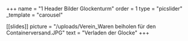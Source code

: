 +++
name = "1 Header Bilder Glockenturm"
order = 1
type = "picslider"
_template = "carousel"

[[slides]]
picture = "/uploads/Verein_Waren beiholen für den Containerversand.JPG"
text = "Verladen der Glocke"
+++

